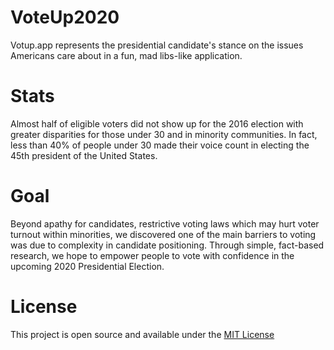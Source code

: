 # VoteUp2020

Votup.app represents the presidential candidate's stance on the issues Americans care about in a fun, mad libs-like application.

# Stats
Almost half of eligible voters did not show up for the 2016 election with greater disparities for those under 30 and in minority communities. In fact, less than 40% of people under 30 made their voice count in electing the 45th president of the United States.

# Goal
Beyond apathy for candidates, restrictive voting laws which may hurt voter turnout within minorities, we discovered one of the main barriers to voting was due to complexity in candidate positioning. Through simple, fact-based research, we hope to empower people to vote with confidence in the upcoming 2020 Presidential Election.

# License
This project is open source and available under the [MIT License](https://gist.github.com/PurpleBooth/LICENSE.md)